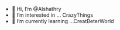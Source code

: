 - 👋 Hi, I’m @Alshathry
- 👀 I’m interested in ... CrazyThings
- 🌱 I’m currently learning ...CreatBeterWorld



<!---
Alshathry/Alshathry is a ✨ special ✨ repository because its `README.md` (this file) appears on your GitHub profile.
You can click the Preview link to take a look at your changes.
--->
